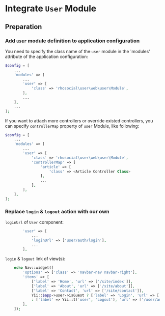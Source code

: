 # Integrate `User` Module

## Preparation

### Add `user` module definition to application configuration

You need to specify the class name of the `user` module in the 'modules' attribute of the application configuration:

```php
$config = [
    ...
    'modules' => [
        ...
        'user' => [
            'class' => 'rhosocial\user\web\user\Module',
        ],
        ...
    ],
    ...
];
```

If you want to attach more controllers or override existed controllers,
you can specify `controllerMap` property of `user` Module, like following:
```php
$config = [
    ...
    'modules' => [
        ...
        'user' => [
            'class' => 'rhosocial\user\web\user\Module',
            'controllerMap' => [
                'article' => [
                    'class' => <Article Controller Class>
                ],
                ...
            ],
        ],
    ],
];
```

### Replace `login` & `logout` action with our own

`loginUrl` of `User` component:

```php
        'user' => [
            ...
            'loginUrl' => ['user/auth/login'],
            ...
        ],
```

`login` & `logout` link of view(s):

```php
    echo Nav::widget([
        'options' => ['class' => 'navbar-nav navbar-right'],
        'items' => [
            ['label' => 'Home', 'url' => ['/site/index']],
            ['label' => 'About', 'url' => ['/site/about']],
            ['label' => 'Contact', 'url' => ['/site/contact']],
            Yii::$app->user->isGuest ? ['label' => 'Login', 'url' => ['/user/auth/login']]
            : ['label' => Yii::t('user', 'Logout'), 'url' => ['/user/auth/logout'], 'linkOptions' => ['data-method' => 'post', 'data-pjax' => '0']],
        ],
    ]);
```
